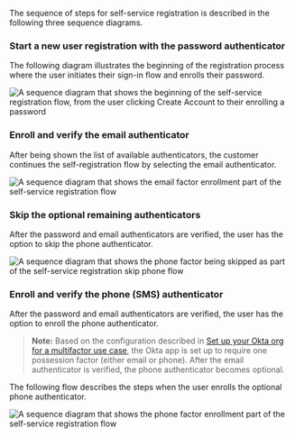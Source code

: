 The sequence of steps for self-service registration is described in the following three sequence diagrams.

### Start a new user registration with the password authenticator

The following diagram illustrates the beginning of the registration process where the user initiates their sign-in flow and enrolls their password.

<div class="full">

![A sequence diagram that shows the beginning of the self-service registration flow, from the user clicking Create Account to their enrolling a password](/img/oie-embedded-sdk/oie-embedded-android-selfservice-pwd-flow-diagram.png)

<!--

Source image: https://www.figma.com/file/YH5Zhzp66kGCglrXQUag2E/%F0%9F%93%8A-Updated-Diagrams-for-Dev-Docs?type=design&node-id=4579-22804&mode=design&t=aNZwypVsE0zfHlUi-11  oie-embedded-android-selfservice-pwd-flow-diagram

 -->

</div>

### Enroll and verify the email authenticator

After being shown the list of available authenticators, the customer continues the self-registration flow by selecting the email authenticator.

<div class="full">

![A sequence diagram that shows the email factor enrollment part of the self-service registration flow](/img/oie-embedded-sdk/oie-embedded-android-selfservice-email-flow-diagram.png)

<!--

Source image: https://www.figma.com/file/YH5Zhzp66kGCglrXQUag2E/%F0%9F%93%8A-Updated-Diagrams-for-Dev-Docs?type=design&node-id=4579-22841&mode=design&t=aNZwypVsE0zfHlUi-11  oie-embedded-android-selfservice-email-flow-diagram

 -->

</div>

### Skip the optional remaining authenticators

After the password and email authenticators are verified, the user has the option to skip the phone authenticator.

<div class="full">

![A sequence diagram that shows the phone factor being skipped as part of the self-service registration skip phone flow](/img/oie-embedded-sdk/oie-embedded-android-selfservice-skip-flow-diagram.png)

<!--

Source image: https://www.figma.com/file/YH5Zhzp66kGCglrXQUag2E/%F0%9F%93%8A-Updated-Diagrams-for-Dev-Docs?type=design&node-id=4579-22901&mode=design&t=aNZwypVsE0zfHlUi-11 oie-embedded-android-selfservice-skip-flow-diagram

 -->

</div>

### Enroll and verify the phone (SMS) authenticator

After the password and email authenticators are verified, the user has the option to enroll the phone authenticator.

> **Note:** Based on the configuration described in [Set up your Okta org for a multifactor use case](/docs/guides/set-up-org/#set-up-your-okta-org-for-a-multifactor-use-case), the Okta app is set up to require one possession factor (either email or phone). After the email authenticator is verified, the phone authenticator becomes optional.

The following flow describes the steps when the user enrolls the optional phone authenticator.

<div class="full">

![A sequence diagram that shows the phone factor enrollment part of the self-service registration flow](/img/oie-embedded-sdk/oie-embedded-android-selfservice-phone-flow-diagram.png)

<!--

Source image: https://www.figma.com/file/YH5Zhzp66kGCglrXQUag2E/%F0%9F%93%8A-Updated-Diagrams-for-Dev-Docs?type=design&node-id=4579-22867&mode=design&t=aNZwypVsE0zfHlUi-11  oie-embedded-android-selfservice-phone-flow-diagram

 -->

</div>
